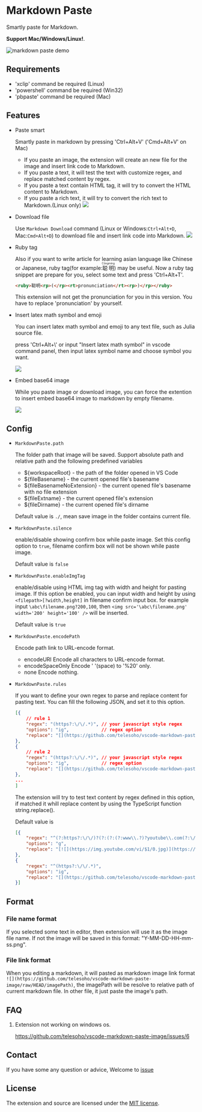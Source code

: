 # Markdown Paste

Smartly paste for Markdown.

**Support Mac/Windows/Linux!**.

![markdown paste demo](https://github.com/telesoho/vscode-markdown-paste-image/raw/HEAD/./res/markdown_paste_demo_min.gif)

## Requirements

* 'xclip' command be required (Linux)
* 'powershell' command be required (Win32)
* 'pbpaste' command be required (Mac)

## Features

- Paste smart

    Smartly paste in markdown by pressing 'Ctrl+Alt+V' ('Cmd+Alt+V' on Mac)

    - If you paste an image, the extension will create an new file for the image and insert link code to Markdown.
    - If you paste a text, it will test the text with customize regex, and replace matched content by regex.
    - If you paste a text contain HTML tag, it will try to convert the HTML content to Markdown.
    - If you paste a rich text, it will try to convert the rich text to Markdown.(Linux only)
    ![](https://github.com/telesoho/vscode-markdown-paste-image/raw/HEAD/./res/markdown-paste-rich-text-html-table.gif)

- Download file

    Use `Markdown Download` command (Linux or Windows:`Ctrl+Alt+D`, Mac:`Cmd+Alt+D`) to download file and insert link code into Markdown.
    ![](https://github.com/telesoho/vscode-markdown-paste-image/raw/HEAD/./res/markdown-paste-download-gif-demo.gif)


- Ruby tag

    Also if you want to write article for learning asian language like Chinese or Japanese, ruby tag(for example:<ruby>聪明<rp>(</rp><rt>Cōngmíng</rt><rp>)</rp></ruby>) may be useful. Now a ruby tag snippet are prepare for you, select some text and press 'Ctrl+Alt+T'.

    ```HTML
    <ruby>聪明<rp>(</rp><rt>pronunciation</rt><rp>)</rp></ruby>
    ```

    This extension will not get the pronunciation for you in this version. You have to replace 'pronunciation' by yourself.

- Insert latex math symbol and emoji

    You can insert latex math symbol and emoji to any text file, such as Julia source file.

    press 'Ctrl+Alt+\\' or input "Insert latex math symbol" in vscode command panel, then input latex symbol name and choose symbol you want.

    ![](https://github.com/telesoho/vscode-markdown-paste-image/raw/HEAD/res/insert-math-symbol-2018-08-12-18-15-12.png)

- Embed base64 image

    While you paste image or download image, you can force the extention to insert embed base64 image to markdown by empty filename.

    ![](https://github.com/telesoho/vscode-markdown-paste-image/raw/HEAD/res/insert_embed_base64_image.gif)

## Config

- `MarkdownPaste.path`

    The folder path that image will be saved. Support absolute path and relative path and the following predefined variables

    - ${workspaceRoot} - the path of the folder opened in VS Code
    - ${fileBasename} - the current opened file's basename
    - ${fileBasenameNoExtension} - the current opened file's basename with no file extension
    - ${fileExtname} - the current opened file's extension
    - ${fileDirname} - the current opened file's dirname

    Default value is `./`, mean save image in the folder contains current file.

- `MarkdownPaste.silence`

    enable/disable showing confirm box while paste image. Set this config option to `true`, filename confirm box will not be shown while paste image.

    Default value is `false`


- `MarkdownPaste.enableImgTag`

    enable/disable using HTML img tag with width and height for pasting image. If this option be enabled, you can input width and height by using `<filepath>[?width,height]` in filename confirm input box. for example input `\abc\filename.png?200,100`, then `<img src='\abc\filename.png' width='200' height='100' />` will be inserted. 

    Default value is `true`

- `MarkdownPaste.encodePath`

    Encode path link to URL-encode format.

    - encodeURI Encode all characters to URL-encode format. 
    - encodeSpaceOnly Encode ' '(space) to '%20' only. 
    - none Encode nothing.


- `MarkdownPaste.rules`

    If you want to define your own regex to parse and replace content for pasting text. You can fill the following JSON, and set it to this option.
    ```JSON
    [{
        // rule 1
        "regex": "(https?:\/\/.*)", // your javascript style regex
        "options": "ig",            // regex option
        "replace": "[](https://github.com/telesoho/vscode-markdown-paste-image/blob/HEAD/$1)"         // replace string
    },
    {
        // rule 2
        "regex": "(https?:\/\/.*)", // your javascript style regex
        "options": "ig",            // regex option
        "replace": "[](https://github.com/telesoho/vscode-markdown-paste-image/blob/HEAD/$1)"         // replace string
    },
    ...
    ]
    ```

    The extension will try to test text content by regex defined in this option, if matched it whill replace content by using the TypeScript function string.replace().

    Default value is

    ```JSON
    [{
        "regex": "^(?:https?:\/\/)?(?:(?:(?:www\\.?)?youtube\\.com(?:\/(?:(?:watch\\?.*?v=([^&\\s]+).*)|))?))",
        "options": "g",
        "replace": "[![](https://img.youtube.com/vi/$1/0.jpg)](https://www.youtube.com/watch?v=$1)"
    },
    {
        "regex": "^(https?:\/\/.*)",
        "options": "ig",
        "replace": "[](https://github.com/telesoho/vscode-markdown-paste-image/blob/HEAD/$1)"
    }]

    ```

## Format

### File name format

If you selected some text in editor, then extension will use it as the image file name.
If not the image will be saved in this format: "Y-MM-DD-HH-mm-ss.png".

### File link format

When you editing a markdown, it will pasted as markdown image link format `![](https://github.com/telesoho/vscode-markdown-paste-image/raw/HEAD/imagePath)`, the imagePath will be resolve to relative path of current markdown file. In other file, it just paste the image's path.

## FAQ

1. Extension not working on windows os.

   https://github.com/telesoho/vscode-markdown-paste-image/issues/6

## Contact

If you have some any question or advice, Welcome to [issue](https://github.com/telesoho/vscode-markdown-paste-image/issues)

## License

The extension and source are licensed under the [MIT license](https://github.com/telesoho/vscode-markdown-paste-image/blob/HEAD/LICENSE.txt).
